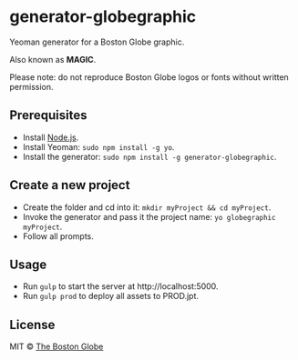 # generator-globegraphic

Yeoman generator for a Boston Globe graphic.

Also known as **MAGIC**.

Please note: do not reproduce Boston Globe logos or fonts without written permission.

## Prerequisites

- Install [Node.js](http://nodejs.org/).
- Install Yeoman: `sudo npm install -g yo`.
- Install the generator: `sudo npm install -g generator-globegraphic`.

## Create a new project
- Create the folder and cd into it: `mkdir myProject && cd myProject`.
- Invoke the generator and pass it the project name: `yo globegraphic myProject`.
- Follow all prompts.

## Usage
- Run `gulp` to start the server at http://localhost:5000.
- Run `gulp prod` to deploy all assets to PROD.jpt.
 
## License


MIT © [The Boston Globe](http://github.com/BostonGlobe)
